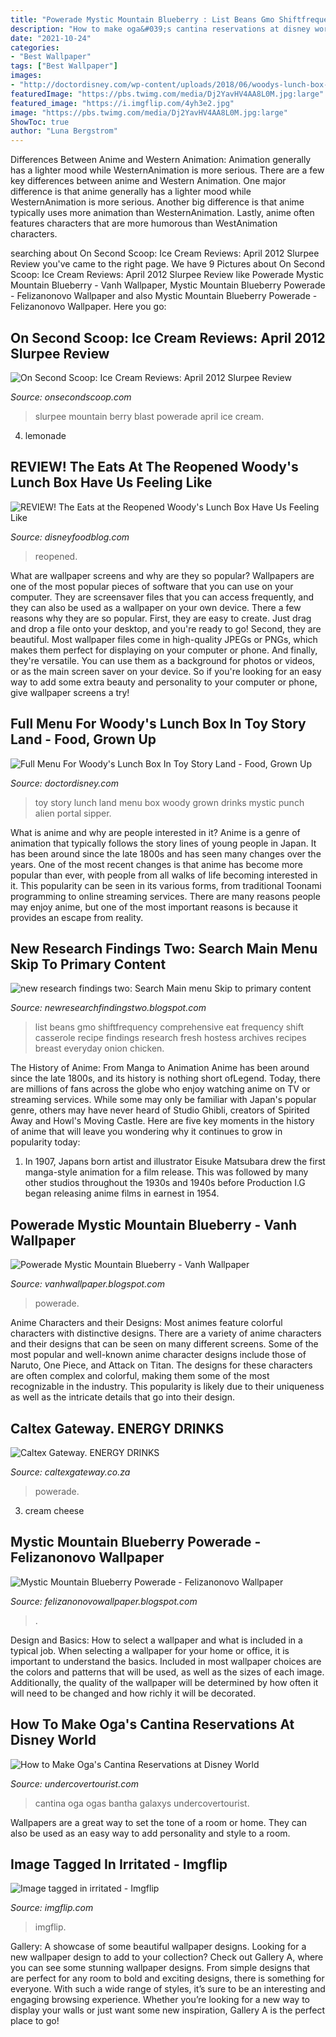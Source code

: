 ```yaml
---
title: "Powerade Mystic Mountain Blueberry : List Beans Gmo Shiftfrequency Comprehensive Eat Frequency Shift Casserole Recipe Findings Research Fresh Hostess Archives Recipes Breast Everyday Onion Chicken"
description: "How to make oga&#039;s cantina reservations at disney world"
date: "2021-10-24"
categories:
- "Best Wallpaper"
tags: ["Best Wallpaper"]
images:
- "http://doctordisney.com/wp-content/uploads/2018/06/woodys-lunch-box-toy-story-land-menu-disneys-hollywood-studios-cup.jpg"
featuredImage: "https://pbs.twimg.com/media/Dj2YavHV4AA8L0M.jpg:large"
featured_image: "https://i.imgflip.com/4yh3e2.jpg"
image: "https://pbs.twimg.com/media/Dj2YavHV4AA8L0M.jpg:large"
ShowToc: true
author: "Luna Bergstrom"
---
```



Differences Between Anime and Western Animation: Animation generally has a lighter mood while WesternAnimation is more serious.
There are a few key differences between anime and Western Animation. One major difference is that anime generally has a lighter mood while WesternAnimation is more serious. Another big difference is that anime typically uses more animation than WesternAnimation. Lastly, anime often features characters that are more humorous than WestAnimation characters.

	

		
searching about On Second Scoop: Ice Cream Reviews: April 2012 Slurpee Review you've came to the right page. We have 9 Pictures about On Second Scoop: Ice Cream Reviews: April 2012 Slurpee Review like Powerade Mystic Mountain Blueberry - Vanh Wallpaper, Mystic Mountain Blueberry Powerade - Felizanonovo Wallpaper and also Mystic Mountain Blueberry Powerade - Felizanonovo Wallpaper. Here you go:
		
    
## On Second Scoop: Ice Cream Reviews: April 2012 Slurpee Review

<img loading=lazy src="https://1.bp.blogspot.com/-mvZLByyv80k/T3yD5_Ie_CI/AAAAAAAADUg/uq8QAXW9PNk/s1600/slurpee+mountain+berry+blast+powerade+april+2012.jpg" onerror="this.onerror=null;this.src='https://tse3.mm.bing.net/th?id=OIP.Dt1sJGGXG-PyOdmVX6ZTpwAAAA&amp;pid=15.1';" alt="On Second Scoop: Ice Cream Reviews: April 2012 Slurpee Review">

_Source: onsecondscoop.com_

>slurpee mountain berry blast powerade april ice cream. 

	

4. lemonade 

    
## REVIEW! The Eats At The Reopened Woody&#039;s Lunch Box Have Us Feeling Like

<img loading=lazy src="https://www.disneyfoodblog.com/wp-content/uploads/2020/11/2020-WDW-Hollywood-Studios-Woodys-Lunch-Box-Reopening-Lemon-Blueberry-Lunch-Box-Tart-1.jpg" onerror="this.onerror=null;this.src='https://tse3.mm.bing.net/th?id=OIP.QPscYlj-ldzlF-s-dQuvfQHaIX&amp;pid=15.1';" alt="REVIEW! The Eats at the Reopened Woody&#039;s Lunch Box Have Us Feeling Like">

_Source: disneyfoodblog.com_

>reopened. 

	

What are wallpaper screens and why are they so popular?
Wallpapers are one of the most popular pieces of software that you can use on your computer. They are screensaver files that you can access frequently, and they can also be used as a wallpaper on your own device. There a few reasons why they are so popular. First, they are easy to create. Just drag and drop a file onto your desktop, and you're ready to go! Second, they are beautiful. Most wallpaper files come in high-quality JPEGs or PNGs, which makes them perfect for displaying on your computer or phone. And finally, they're versatile. You can use them as a background for photos or videos, or as the main screen saver on your device. So if you're looking for an easy way to add some extra beauty and personality to your computer or phone, give wallpaper screens a try!

    
## Full Menu For Woody&#039;s Lunch Box In Toy Story Land - Food, Grown Up

<img loading=lazy src="http://doctordisney.com/wp-content/uploads/2018/06/woodys-lunch-box-toy-story-land-menu-disneys-hollywood-studios-cup.jpg" onerror="this.onerror=null;this.src='https://tse3.mm.bing.net/th?id=OIP.MByg0wDaj1qZyw5YGtWwCAHaHC&amp;pid=15.1';" alt="Full Menu For Woody&#039;s Lunch Box In Toy Story Land - Food, Grown Up">

_Source: doctordisney.com_

>toy story lunch land menu box woody grown drinks mystic punch alien portal sipper. 

	

What is anime and why are people interested in it?
Anime is a genre of animation that typically follows the story lines of young people in Japan. It has been around since the late 1800s and has seen many changes over the years. One of the most recent changes is that anime has become more popular than ever, with people from all walks of life becoming interested in it. This popularity can be seen in its various forms, from traditional Toonami programming to online streaming services. There are many reasons people may enjoy anime, but one of the most important reasons is because it provides an escape from reality.

    
## New Research Findings Two: Search Main Menu Skip To Primary Content

<img loading=lazy src="http://shiftfrequency.com/wp-content/uploads/2012/06/cropped-shiftfrequency3.jpg" onerror="this.onerror=null;this.src='https://tse4.mm.bing.net/th?id=OIP.MB2gME4mK9gS3IURxXU7sAHaCI&amp;pid=15.1';" alt="new research findings two: Search Main menu Skip to primary content">

_Source: newresearchfindingstwo.blogspot.com_

>list beans gmo shiftfrequency comprehensive eat frequency shift casserole recipe findings research fresh hostess archives recipes breast everyday onion chicken. 

	

The History of Anime: From Manga to Animation
Anime has been around since the late 1800s, and its history is nothing short ofLegend. Today, there are millions of fans across the globe who enjoy watching anime on TV or streaming services. While some may only be familiar with Japan's popular genre, others may have never heard of Studio Ghibli, creators of Spirited Away and Howl's Moving Castle. Here are five key moments in the history of anime that will leave you wondering why it continues to grow in popularity today:
1) In 1907, Japans born artist and illustrator Eisuke Matsubara drew the first manga-style animation for a film release. This was followed by many other studios throughout the 1930s and 1940s before Production I.G began releasing anime films in earnest in 1954.

    
## Powerade Mystic Mountain Blueberry - Vanh Wallpaper

<img loading=lazy src="https://pbs.twimg.com/media/Dj2YavHV4AA8L0M.jpg:large" onerror="this.onerror=null;this.src='https://tse2.mm.bing.net/th?id=OIP.Fzu5-LSVRu_IEuLXjm_llgHaJ4&amp;pid=15.1';" alt="Powerade Mystic Mountain Blueberry - Vanh Wallpaper">

_Source: vanhwallpaper.blogspot.com_

>powerade. 

	

Anime Characters and their Designs: Most animes feature colorful characters with distinctive designs.
There are a variety of anime characters and their designs that can be seen on many different screens. Some of the most popular and well-known anime character designs include those of Naruto, One Piece, and Attack on Titan. The designs for these characters are often complex and colorful, making them some of the most recognizable in the industry. This popularity is likely due to their uniqueness as well as the intricate details that go into their design.

    
## Caltex Gateway. ENERGY DRINKS

<img loading=lazy src="https://caltexgateway.co.za/images/thumbs/0000155_powerade-island-blast-500ml_415.jpeg" onerror="this.onerror=null;this.src='https://tse2.mm.bing.net/th?id=OIP.1w871Jq-xhJxr32nF9wCagAAAA&amp;pid=15.1';" alt="Caltex Gateway. ENERGY DRINKS">

_Source: caltexgateway.co.za_

>powerade. 

	

3. cream cheese 

    
## Mystic Mountain Blueberry Powerade - Felizanonovo Wallpaper

<img loading=lazy src="https://lh5.googleusercontent.com/proxy/uRARJfgVqoM3Ha4bC5eYiWPiNUojhv12iNiw_sGLJt5SZTQorZQ45PAxluyyTNoSxta1nzzMrPFP2fYy2-_TsrDuxwFP3GunkVUMHkjf9rwbwj-saAyRqrvLsoVKoknVlh_o2BwK_gq9gzRgOoQGlZrcszQCjvuU=w1200-h630-p-k-no-nu" onerror="this.onerror=null;this.src='https://tse2.mm.bing.net/th?id=OIP.mpMGvnXeOIVUlarUTS-1dAHaGO&amp;pid=15.1';" alt="Mystic Mountain Blueberry Powerade - Felizanonovo Wallpaper">

_Source: felizanonovowallpaper.blogspot.com_

>. 

	

Design and Basics: How to select a wallpaper and what is included in a typical job.
When selecting a wallpaper for your home or office, it is important to understand the basics. Included in most wallpaper choices are the colors and patterns that will be used, as well as the sizes of each image. Additionally, the quality of the wallpaper will be determined by how often it will need to be changed and how richly it will be decorated.

    
## How To Make Oga&#039;s Cantina Reservations At Disney World

<img loading=lazy src="https://cache.undercovertourist.com/blog/2020/01/0720-galaxys-edge-ogas-drinks.jpg" onerror="this.onerror=null;this.src='https://tse3.mm.bing.net/th?id=OIP.O_3F08lgt-wYxazwNMZOfwHaJ4&amp;pid=15.1';" alt="How to Make Oga&#039;s Cantina Reservations at Disney World">

_Source: undercovertourist.com_

>cantina oga ogas bantha galaxys undercovertourist. 

	

Wallpapers are a great way to set the tone of a room or home. They can also be used as an easy way to add personality and style to a room.

    
## Image Tagged In Irritated - Imgflip

<img loading=lazy src="https://i.imgflip.com/4yh3e2.jpg" onerror="this.onerror=null;this.src='https://tse1.mm.bing.net/th?id=OIP.vN9fpcRUZyYvjKEOsppUYAHaFP&amp;pid=15.1';" alt="Image tagged in irritated - Imgflip">

_Source: imgflip.com_

>imgflip. 

	

Gallery: A showcase of some beautiful wallpaper designs.
Looking for a new wallpaper design to add to your collection? Check out Gallery A, where you can see some stunning wallpaper designs. From simple designs that are perfect for any room to bold and exciting designs, there is something for everyone. With such a wide range of styles, it’s sure to be an interesting and engaging browsing experience. Whether you’re looking for a new way to display your walls or just want some new inspiration, Gallery A is the perfect place to go!





	
	
